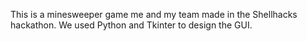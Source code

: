 This is a minesweeper game me and my team made in the Shellhacks hackathon. We used Python and Tkinter to design the GUI.

